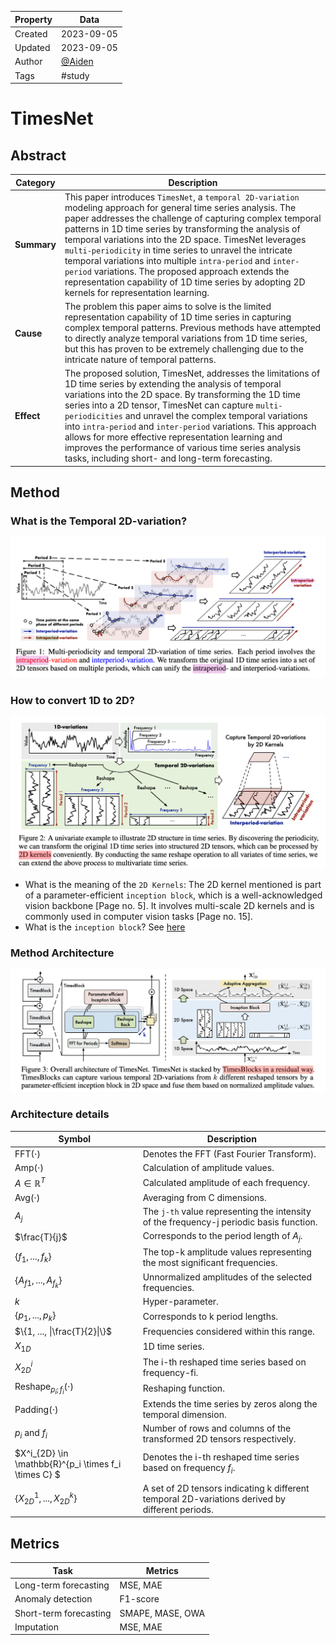 | Property  | Data |
|-|-|
| Created | 2023-09-05 |
| Updated | 2023-09-05 |
| Author | [@Aiden](https://github.com/Aidenzich) |
| Tags | #study |


# TimesNet
## Abstract
| Category | Description |
| --- | --- |
| **Summary** | This paper introduces `TimesNet`, a `temporal 2D-variation` modeling approach for general time series analysis. The paper addresses the challenge of capturing complex temporal patterns in 1D time series by transforming the analysis of temporal variations into the 2D space. TimesNet leverages `multi-periodicity` in time series to unravel the intricate temporal variations into multiple `intra-period` and `inter-period` variations. The proposed approach extends the representation capability of 1D time series by adopting 2D kernels for representation learning. |
| **Cause** | The problem this paper aims to solve is the limited representation capability of 1D time series in capturing complex temporal patterns. Previous methods have attempted to directly analyze temporal variations from 1D time series, but this has proven to be extremely challenging due to the intricate nature of temporal patterns. |
| **Effect** | The proposed solution, TimesNet, addresses the limitations of 1D time series by extending the analysis of temporal variations into the 2D space. By transforming the 1D time series into a 2D tensor, TimesNet can capture `multi-periodicities` and unravel the complex temporal variations into `intra-period` and `inter-period` variations. This approach allows for more effective representation learning and improves the performance of various time series analysis tasks, including short- and long-term forecasting. |

## Method
### What is the Temporal 2D-variation?
![2d Time Series](./assets/2d_ts.png)

### How to convert 1D to 2D?
![from 1d to 2d](./assets/1d_to_2d.png)
- What is the meaning of the `2D Kernels`:
    The 2D kernel mentioned is part of a parameter-efficient `inception block`, which is a well-acknowledged vision backbone [Page no. 5]. It involves multi-scale 2D kernels and is commonly used in computer vision tasks [Page no. 15]. 
- What is the `inception block`?
    See [here](../../utils/inception/README.md)

### Method Architecture
![Architecture](./assets/architecture.png
)

### Architecture details
| Symbol | Description |
|-|-|
| $\text{FFT}(\cdot)$     | Denotes the FFT (Fast Fourier Transform). |
| $\text{Amp}(\cdot)$     | Calculation of amplitude values. |
| $A \in \mathbb{R}^T$ | Calculated amplitude of each frequency. |
| $\text{Avg}(\cdot)$  | Averaging from C dimensions. |
| $A_j$ | The `j-th` value representing the intensity of the frequency-j periodic basis function. |
| $\frac{T}{j}$ | Corresponds to the period length of $A_j$. |
| $\{f_1, ..., f_k\}$ | The top-k amplitude values representing the most significant frequencies. |
| $\{A_{f1}, ... ,A_{f_k} \}$ | Unnormalized amplitudes of the selected frequencies. |
| $k$ | Hyper-parameter. |
| $\{ p_1, ..., p_k \}$ | Corresponds to k period lengths. |
| $\{1, ..., \|\frac{T}{2}\|\}$ | Frequencies considered within this range. |
| $X_{1D}$ | 1D time series. |
| $X^i_{2D}$     | The i-th reshaped time series based on frequency-fi. |
| $\text{Reshape}_{p_i;f_i} (\cdot)$  | Reshaping function.  |
| $\text{Padding}(\cdot)$ | Extends the time series by zeros along the temporal dimension. |
| $p_i$ and $f_i$   | Number of rows and columns of the transformed 2D tensors respectively. |
| $X^i_{2D} \in \mathbb{R}^{p_i \times f_i \times C} $ | Denotes the i-th reshaped time series based on frequency $f_i$. |
| $\{ X^1_{2D}, ..., X^k_{2D} \}$ | A set of 2D tensors indicating k different temporal 2D-variations derived by different periods. |


## Metrics
| Task | Metrics |
|------|---------|
| Long-term forecasting | MSE, MAE |
| Anomaly detection | F1-score |
| Short-term forecasting | SMAPE, MASE, OWA |
| Imputation | MSE, MAE |